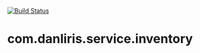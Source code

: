 [![Build Status](https://travis-ci.org/danliris/com.danliris.service.inventory.svg?branch=dev)](https://travis-ci.org/danliris/com.danliris.service.inventory)
# com.danliris.service.inventory
